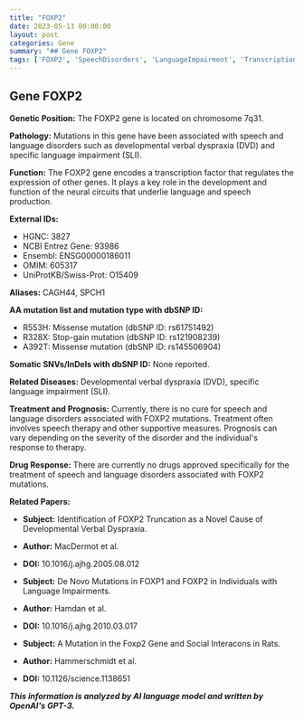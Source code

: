 ```yaml
---
title: "FOXP2"
date: 2023-05-13 00:00:00
layout: post
categories: Gene
summary: "## Gene FOXP2"
tags: ['FOXP2', 'SpeechDisorders', 'LanguageImpairment', 'TranscriptionFactor', 'NeuralCircuits', 'MissenseMutation', 'StopGainMutation', 'SpeechTherapy']
---
```


## Gene FOXP2

**Genetic Position:** The FOXP2 gene is located on chromosome 7q31.

**Pathology:** Mutations in this gene have been associated with speech and language disorders such as developmental verbal dyspraxia (DVD) and specific language impairment (SLI).

**Function:** The FOXP2 gene encodes a transcription factor that regulates the expression of other genes. It plays a key role in the development and function of the neural circuits that underlie language and speech production.

**External IDs:**
- HGNC: 3827
- NCBI Entrez Gene: 93986
- Ensembl: ENSG00000186011
- OMIM: 605317
- UniProtKB/Swiss-Prot: O15409

**Aliases:** CAGH44, SPCH1

**AA mutation list and mutation type with dbSNP ID:**
- R553H: Missense mutation (dbSNP ID: rs61751492)
- R328X: Stop-gain mutation (dbSNP ID: rs121908239)
- A392T: Missense mutation (dbSNP ID: rs145506904)

**Somatic SNVs/InDels with dbSNP ID:** None reported.

**Related Diseases:** Developmental verbal dyspraxia (DVD), specific language impairment (SLI).

**Treatment and Prognosis:** Currently, there is no cure for speech and language disorders associated with FOXP2 mutations. Treatment often involves speech therapy and other supportive measures. Prognosis can vary depending on the severity of the disorder and the individual's response to therapy.

**Drug Response:** There are currently no drugs approved specifically for the treatment of speech and language disorders associated with FOXP2 mutations.

**Related Papers:**
- **Subject:** Identification of FOXP2 Truncation as a Novel Cause of Developmental Verbal Dyspraxia. 
- **Author:** MacDermot et al. 
- **DOI:** 10.1016/j.ajhg.2005.08.012

- **Subject:** De Novo Mutations in FOXP1 and FOXP2 in Individuals with Language Impairments. 
- **Author:** Hamdan et al. 
- **DOI:** 10.1016/j.ajhg.2010.03.017

- **Subject:** A Mutation in the Foxp2 Gene and Social Interacons in Rats. 
- **Author:** Hammerschmidt et al. 
- **DOI:** 10.1126/science.1138651

**_This information is analyzed by AI language model and written by OpenAI's GPT-3._**